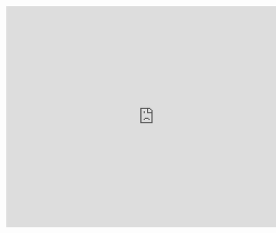 <iframe width="800" height="600" src="https://www.youtube.com/embed/WlBqnha5yk8" title="YouTube video player" frameborder="0" allow="accelerometer; autoplay; clipboard-write; encrypted-media; gyroscope; picture-in-picture" allowfullscreen></iframe>
